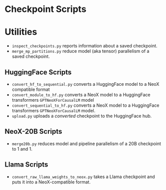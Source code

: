 # Checkpoint Scripts


# Utilities

* `inspect_checkpoints.py` reports information about a saved checkpoint.
* `merge_mp_partitions.py` reduce model (aka tensor) parallelism of a saved checkpoint.


## HuggingFace Scripts

* `convert_hf_to_sequential.py` converts a HuggingFace model to a NeoX compatible format
* `convert_module_to_hf.py` converts a NeoX model to a HuggingFace transformers `GPTNeoXForCausalLM` model
* `convert_sequential_to_hf.py` converts a NeoX model to a HuggingFace transformers `GPTNeoXForCausalLM` model.
* `upload.py` uploads a _converted_ checkpoint to the HuggingFace hub.


## NeoX-20B Scripts

* `merge20b.py` reduces model and pipeline parallelism of a 20B checkpoint to 1 and 1.

## Llama Scripts

* `convert_raw_llama_weights_to_neox.py` takes a Llama checkpoint and puts it into a NeoX-compatible format.
